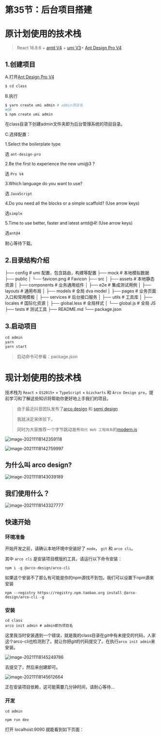 



# 第35节：后台项目搭建



# 原计划使用的技术栈

> React 16.8.6 + [antd V4](https://ant.design/docs/react/introduce-cn) + [umi V3](https://umijs.org/zh-CN/docs)+ [Ant Design Pro V4](https://pro.ant.design/docs/getting-started-cn) 

## 1.创建项目

A.打开[Ant Design Pro V4](https://pro.ant.design/docs/getting-started-cn)

```bash
$ cd class
```

B.执行

```bash
$ yarn create umi admin # admin项目名
#OR
$ npm create umi admin

```

在class目录下创建admin文件夹即为后台管理系统的项目目录。

C.选择配置：

1.Select the boilerplate type

选 `ant-design-pro`

2.Be the first to experience the new umi@3 ?

选 `Pro V4`

3.Which language do you want to use?

选 `JavaScript`

4.Do you need all the blocks or a simple scaffold? (Use arrow keys)

选`simple`

5.Time to use better, faster and latest antd@4! (Use arrow keys)

选`ant@4`

耐心等待下载。



## 2.目录结构介绍

├── config                   # umi 配置，包含路由，构建等配置
├── mock                     # 本地模拟数据
├── public
│   └── favicon.png          # Favicon
├── src
│   ├── assets               # 本地静态资源
│   ├── components           # 业务通用组件
│   ├── e2e                  # 集成测试用例
│   ├── layouts              # 通用布局
│   ├── models               # 全局 dva model
│   ├── pages                # 业务页面入口和常用模板
│   ├── services             # 后台接口服务
│   ├── utils                # 工具库
│   ├── locales              # 国际化资源
│   ├── global.less          # 全局样式
│   └── global.js            # 全局 JS
├── tests                    # 测试工具
├── README.md
└── package.json

## 3.启动项目

```js
cd admin
yarn 
yarn start
```

> 启动命令可参看：package.json



# 现计划使用的技术栈

技术栈为 `React` + `ES2015+` + `TypeScript` + `bizcharts` 和 `Arco Design pro`，提前学习和了解这些知识将帮助你更好地上手我们的项目。

> 由于最近抖音团队发布了[arco design](https://arco.design/) 和 [semi design](https://semi.design/zh-CN/)
>
> 我就决定来体验下。
>
> 同时为大家推荐一个字节跳动发布`现代 Web 工程体系`的[modern.js](https://modernjs.dev/docs/start/mobile)



![image-20211118142359118](/Users/xwl/Desktop/class/md/后台管理图片/image-20211118142359118.png)

![image-20211118142759997](/Users/xwl/Desktop/class/md/后台管理图片/image-20211118142759997.png)

## 为什么叫 arco design?

![image-20211118143039189](/Users/xwl/Desktop/class/md/后台管理图片/image-20211118143039189.png)

## 我们使用什么？

![image-20211118143327777](/Users/xwl/Desktop/class/md/后台管理图片/image-20211118143327777.png)

## 快速开始

### 环境准备

开始开发之前，请确认本地环境中安装好了 `node`， `git` 和 `arco cli`。

其中 `arco cli` 是安装项目模版的工具，请运行以下命令安装：

```
npm i -g @arco-design/arco-cli
```

如果这个安装不了那么有可能是你的npm源找不到包。我们可以设置下npm源来安装

```
npm --registry https://registry.npm.taobao.org install @arco-design/arco-cli -g
```

### 安装

```
cd class 
arco init admin # admin即为项目名
```

这里我当时安装遇到一个错误，就是我的class目录在git中有未提交的代码，人家这个arco-cli也检测到了。就让你把git的代码提交了。在执行`arco init admin`来安装。

![image-20211118145249786](/Users/xwl/Desktop/class/md/后台管理图片/image-20211118145249786.png)

去提交了，然后来创建即可。

![image-20211118145612664](/Users/xwl/Desktop/class/md/后台管理图片/image-20211118145612664.png)

正在安装项目依赖，这可能需要几分钟时间，请耐心等待...

### 开发

```
cd admin

npm run dev
```

打开 localhost:9090 就能看到如下页面：

